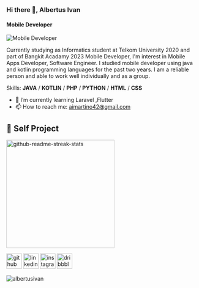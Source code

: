 ### Hi there 👋, Albertus Ivan
#### Mobile Developer
![Mobile Developer](https://media.licdn.com/dms/image/D5616AQE9HzeXidgEqw/profile-displaybackgroundimage-shrink_350_1400/0/1680281014706?e=1685577600&v=beta&t=J7qZmOvQDvYmEje4HNRGfYcp1z8hJDMZOWrX8UQHjZY)

Currently studying as Informatics student at Telkom University 2020 and part of Bangkit Acadamy 2023 Mobile Developer, I'm interest in Mobile Apps Developer, Software Engineer. I studied mobile developer using java and kotlin programming languages ​​for the past two years. I am a reliable person and able to work well individually and as a group.  


Skills: **JAVA** / **KOTLIN** / **PHP** / **PYTHON** / **HTML** / **CSS**

- 🌱 I’m currently learning Laravel ,Flutter 
- 📫 How to reach me: aimartino42@gmail.com 

## 📘 Self Project

<p align="left">
 
  
  <a href="https://github.com/albertusivan/RateMe-Rating-Website-For-Cafe-and-Restaurant">
     <img width="282" src="https://denvercoder1-github-readme-stats.vercel.app/api/pin/?username=albertusivan&repo=RateMe-Rating-Website-For-Cafe-and-Restaurant&theme=react&bg_color=1F222E&title_color=F85D7F&icon_color=F8D866&hide_border=true&show_icons=false" alt="github-readme-streak-stats">
    
 
  <br/>
</p>


[<img src='https://cdn.jsdelivr.net/npm/simple-icons@3.0.1/icons/github.svg' alt='github' height='40'>](https://github.com/albertusivan)    [<img src='https://cdn.jsdelivr.net/npm/simple-icons@3.0.1/icons/linkedin.svg' alt='linkedin' height='40'>](https://www.linkedin.com/in/albertus-ivan-martino-206558233//)      [<img src='https://cdn.jsdelivr.net/npm/simple-icons@3.0.1/icons/instagram.svg' alt='instagram' height='40'>](https://www.instagram.com/albvn23/?hl=id/)    [<img src='https://cdn.jsdelivr.net/npm/simple-icons@3.0.1/icons/dribbble.svg' alt='dribbble' height='40'>](https://dribbble.com/AlbertusIvan)  


<p><img align="center" src="https://github-readme-stats.vercel.app/api/top-langs?username=albertusivan&show_icons=true&locale=en&layout=compact" alt="albertusivan" /></p>
